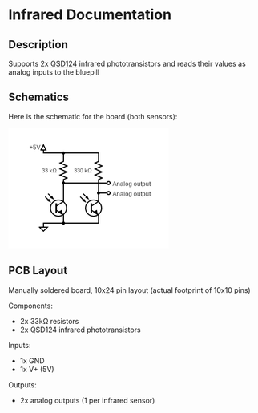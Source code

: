 # Infrared Documentation

## Description

Supports 2x [QSD124](https://www.onsemi.com/pdf/datasheet/qsd123-d.pdf) infrared phototransistors and reads their values as analog inputs to the bluepill

## Schematics

Here is the schematic for the board (both sensors):

![infrared sensor schematic](./ir-sensor-schematic.png)

## PCB Layout

Manually soldered board, 10x24 pin layout (actual footprint of 10x10 pins)

Components:
* 2x 33kΩ resistors
* 2x QSD124 infrared phototransistors

Inputs:
* 1x GND 
* 1x V+ (5V)

Outputs:
* 2x analog outputs (1 per infrared sensor)
